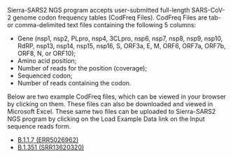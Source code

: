 Sierra-SARS2 NGS program accepts user-submitted full-length SARS-CoV-2 genome
codon frequency tables (CodFreq Files). CodFreq Files are tab- or
comma-delimited text files containing the following 5 columns:

- Gene (nsp1, nsp2, PLpro, nsp4, 3CLpro, nsp6, nsp7, nsp8, nsp9, nsp10, RdRP,
nsp13, nsp14, nsp15, nsp16, S, ORF3a, E, M, ORF6, ORF7a, ORF7b, ORF8, N, or
ORF10);
- Amino acid position;
- Number of reads for the position (coverage);
- Sequenced codon;
- Number of reads containing the codon.

Below are two example CodFreq files, which can be viewed in your browser by
clicking on them. These files can also be downloaded and viewed in Microsoft
Excel. These same two files can be uploaded to Sierra-SARS2 NGS program by
clicking on the Load Example Data link on the Input sequence reads form.

- [B.1.1.7
  (ERR5026962)]($$CMS_PREFIX$$downloads/codfreq-examples/B.1.1.7_CAMC-C471A4_ERR5026962.codfreq)
- [B.1.351
  (SRR13620320)]($$CMS_PREFIX$$downloads/codfreq-examples/B.1.351_KRISP-K005325_SRR13620320.codfreq)
